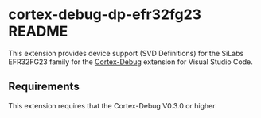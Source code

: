 # cortex-debug-dp-efr32fg23 README

This extension provides device support (SVD Definitions) for the SiLabs EFR32FG23 family for the [Cortex-Debug](https://marketplace.visualstudio.com/items?itemName=marus25.cortex-debug) extension for Visual Studio Code.

## Requirements

This extension requires that the Cortex-Debug V0.3.0 or higher
